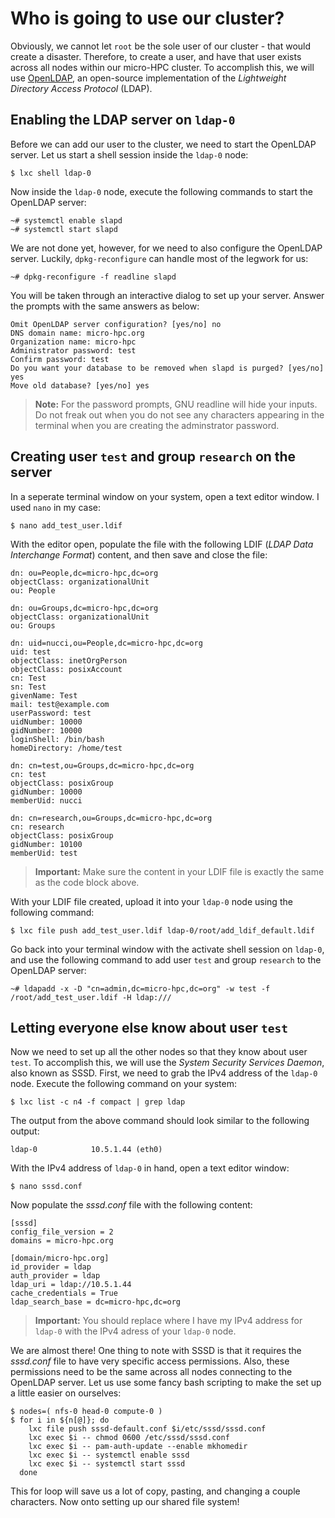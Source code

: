 # Who is going to use our cluster?

Obviously, we cannot let `root` be the sole user of our cluster - that would create a disaster. Therefore, to create a user, and have that user exists across all nodes within our micro-HPC cluster. To accomplish this, we will use [OpenLDAP](https://www.openldap.org), an open-source implementation of the *Lightweight Directory Access Protocol* (LDAP).

## Enabling the LDAP server on `ldap-0`

Before we can add our user to the cluster, we need to start the OpenLDAP server. Let us start a shell session inside the `ldap-0` node:

```text
$ lxc shell ldap-0
```

Now inside the `ldap-0` node, execute the following commands to start the OpenLDAP server:

```text
~# systemctl enable slapd
~# systemctl start slapd
```

We are not done yet, however, for we need to also configure the OpenLDAP server. Luckily, `dpkg-reconfigure` can handle most of the legwork for us:

```text
~# dpkg-reconfigure -f readline slapd
```

You will be taken through an interactive dialog to set up your server. Answer the prompts with the same answers as below:

```test
Omit OpenLDAP server configuration? [yes/no] no
DNS domain name: micro-hpc.org
Organization name: micro-hpc
Administrator password: test
Confirm password: test
Do you want your database to be removed when slapd is purged? [yes/no] yes
Move old database? [yes/no] yes
```

> __Note:__ For the password prompts, GNU readline will hide your inputs. Do not freak out when you do not see any characters appearing in the terminal when you are creating the adminstrator password.

## Creating user `test` and group `research` on the server

In a seperate terminal window on your system, open a text editor window. I used `nano` in my case:

```text
$ nano add_test_user.ldif
```

With the editor open, populate the file with the following LDIF (*LDAP Data Interchange Format*) content, and then save and close the file:

```text
dn: ou=People,dc=micro-hpc,dc=org
objectClass: organizationalUnit
ou: People

dn: ou=Groups,dc=micro-hpc,dc=org
objectClass: organizationalUnit
ou: Groups

dn: uid=nucci,ou=People,dc=micro-hpc,dc=org
uid: test
objectClass: inetOrgPerson
objectClass: posixAccount
cn: Test
sn: Test
givenName: Test
mail: test@example.com
userPassword: test
uidNumber: 10000
gidNumber: 10000
loginShell: /bin/bash
homeDirectory: /home/test

dn: cn=test,ou=Groups,dc=micro-hpc,dc=org
cn: test
objectClass: posixGroup
gidNumber: 10000
memberUid: nucci

dn: cn=research,ou=Groups,dc=micro-hpc,dc=org
cn: research
objectClass: posixGroup
gidNumber: 10100
memberUid: test
```

> __Important:__ Make sure the content in your LDIF file is exactly the same as the code block above.

With your LDIF file created, upload it into your `ldap-0` node using the following command:

```text
$ lxc file push add_test_user.ldif ldap-0/root/add_ldif_default.ldif
```

Go back into your terminal window with the activate shell session on `ldap-0`, and use the following command to add user `test` and group `research` to the OpenLDAP server:

```text
~# ldapadd -x -D "cn=admin,dc=micro-hpc,dc=org" -w test -f /root/add_test_user.ldif -H ldap:///
```

## Letting everyone else know about user `test`

Now we need to set up all the other nodes so that they know about user `test`. To accomplish this, we will use the *System Security Services Daemon*, also known as SSSD. First, we need to grab the IPv4 address of the `ldap-0` node. Execute the following command on your system:

```text
$ lxc list -c n4 -f compact | grep ldap
```

The output from the above command should look similar to the following output:

```text
ldap-0            10.5.1.44 (eth0)
```

With the IPv4 address of `ldap-0` in hand, open a text editor window:

```text
$ nano sssd.conf
```

Now populate the *sssd.conf* file with the following content:

```text
[sssd]
config_file_version = 2
domains = micro-hpc.org

[domain/micro-hpc.org]
id_provider = ldap
auth_provider = ldap
ldap_uri = ldap://10.5.1.44
cache_credentials = True
ldap_search_base = dc=micro-hpc,dc=org
```

> __Important:__ You should replace where I have my IPv4 address for `ldap-0` with the IPv4 adress of your `ldap-0` node.


We are almost there! One thing to note with SSSD is that it requires the *sssd.conf* file to have very specific access permissions. Also, these permissions need to be the same across all nodes connecting to the OpenLDAP server. Let us use some fancy bash scripting to make the set up a little easier on ourselves:

```text
$ nodes=( nfs-0 head-0 compute-0 )
$ for i in ${n[@]}; do
    lxc file push sssd-default.conf $i/etc/sssd/sssd.conf
    lxc exec $i -- chmod 0600 /etc/sssd/sssd.conf
    lxc exec $i -- pam-auth-update --enable mkhomedir
    lxc exec $i -- systemctl enable sssd
    lxc exec $i -- systemctl start sssd
  done
```

This for loop will save us a lot of copy, pasting, and changing a couple characters. Now onto setting up our shared file system!
